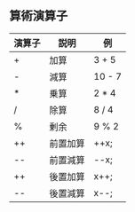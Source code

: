 ## 算術演算子
| 演算子 | 説明     | 例     |
| ------ | -------- | ------ |
| +      | 加算     | 3 + 5  |
| -      | 減算     | 10 - 7 |
| *      | 乗算     | 2 * 4  |
| /      | 除算     | 8 / 4  |
| %      | 剰余     | 9 % 2  |
| ++     | 前置加算 | ++x;   |
| --     | 前置減算 | --x;   |
| ++     | 後置加算 | x++;   |
| --     | 後置減算 | x--;   |
